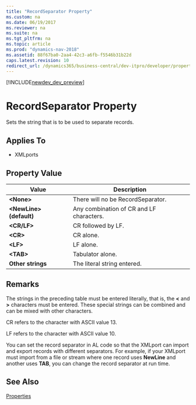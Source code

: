 ```yaml
---
title: "RecordSeparator Property"
ms.custom: na
ms.date: 06/19/2017
ms.reviewer: na
ms.suite: na
ms.tgt_pltfrm: na
ms.topic: article
ms.prod: "dynamics-nav-2018"
ms.assetid: 88f67ba0-2aa4-42c3-a6fb-f5546b31b22d
caps.latest.revision: 10
redirect_url: /dynamics365/business-central/dev-itpro/developer/properties/devenv-properties
---
```


[!INCLUDE[newdev_dev_preview](../includes/newdev_dev_preview.md)]

# RecordSeparator Property
Sets the string that is to be used to separate records.  
  
## Applies To  
  
-   XMLports  
  
## Property Value  
  
|**Value**|**Description**|  
|---------|---------------|  
|**\<None>**|There will no be RecordSeparator.|  
|**\<NewLine> \(default\)**|Any combination of CR and LF characters.|  
|**\<CR/LF>**|CR followed by LF.|  
|**\<CR>**|CR alone.|  
|**\<LF>**|LF alone.|  
|**\<TAB>**|Tabulator alone.|  
|**Other strings**|The literal string entered.|  
  
## Remarks  
 The strings in the preceding table must be entered literally, that is, the **<** and **>** characters must be entered. These special strings can be combined and can be mixed with other characters.  
  
 CR refers to the character with ASCII value 13.  
  
 LF refers to the character with ASCII value 10.  
  
 You can set the record separator in AL code so that the XMLport can import and export records with different separators. For example, if your XMLport must import from a file or stream where one record uses **NewLine** and another uses **TAB**, you can change the record separator at run time.  
  
## See Also  
 [Properties](devenv-properties.md)
